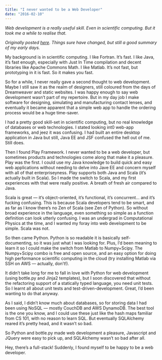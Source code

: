 ```yaml
---
title: "I never wanted to be a Web Developer"
date: "2016-02-10"
---
```


*Web development is a really useful skill. Even in scientific computing. But it took me a while to realise that.*

*Originally posted [here](https://medium.com/packt-hub/i-never-wanted-to-be-a-web-developer-cfbf68cc671c). Things sure have changed, but still a good summary of my early days.*

My background is in scientific computing. 
I like Fortran. 
It’s fast. 
I like Java, it’s fast enough, especially with Just In Time compilation and decent libraries like Apache Commons Math.
I like Matlab. 
It’s not fast, but prototyping in it is fast. So it makes you fast.

So for a while, I never really gave a second thought to web development.
Maybe I still saw it as the realm of designers, still coloured from the days of Dreamweaver and static websites.
I was happy enough to say web development wasn’t part of my repertoire.
But in my day job I make software for designing, simulating and manufacturing contact lenses, and eventually it became apparent that a simple web app to handle the ordering process would be a huge time-saver.

I had a pretty good skill-set in scientific computing, but no real knowledge of databases or web technologies.
I stated looking int0 web-app frameworks, and jeez it was confusing.
I had built an entire desktop application in Java but still, Java EE and JSF confused the hell out of me.
Still does.

Then I found Play Framework.
I never wanted to be a web developer, but sometimes products and technologies come along that make it a pleasure.
Play was the first.
I could use my Java knowledge to build quick and easy web applications without needing to delve into Jave EE and concern myself with all of that enterpriseyness.
Play supports both Java and Scala (it’s actually built in Scala).
So I made the switch to Scala, and my first experiences with that were really positive.
A breath of fresh air compared to Java.

Scala is great — it’s object-oriented, it’s functional, it’s concurrent… and it’s fucking confusing.
This is because Scala developers tend to be smart, and as far as I know there’s no Zen of Scala (see Zen of Python).
So without broad experience in the language, even something so simple as a function definition can look utterly confusing.
I was an undergrad in Computational Physics at the time, and I wanted my foray into web development to be simple. Scala was not.

So then came Python. Python is so readable it is basically self-documenting, so it was just what I was looking for. Plus, I’d been meaning to learn it so I could make the switch from Matlab to Numpy+Scipy. The Numpy+Scipy combo is free and open source, and an easy option for doing high performance scientific computing in the cloud (try installing Matlab via SSH on AWS — actually, don’t!).

It didn’t take long for me to fall in love with Python for web development (using bottle.py and Jinja2 templates), but I soon discovered that without the refactoring support of a statically typed language, you need unit tests. So I learnt all about unit tests and test-driven-development. Great, I’d been wanting to do that anyway.

As I said, I didn’t know much about databases, so for storing data I had been using NoSQL — mostly CouchDB and AWS DynamoDB. The best tool is the one you know, and I could use these just like the hash maps familiar from CS 101, with no reason to learn SQL. But eventually SQLAlchemy reared it’s pretty head, and it wasn’t so bad.

So Python and bottle.py made web development a pleasure, Javascript and JQuery were easy to pick up, and SQLAlchemy wasn’t so bad after all.

Hey, there’s a full-stack! Suddenly, I found myself to be happy to be a web developer.
